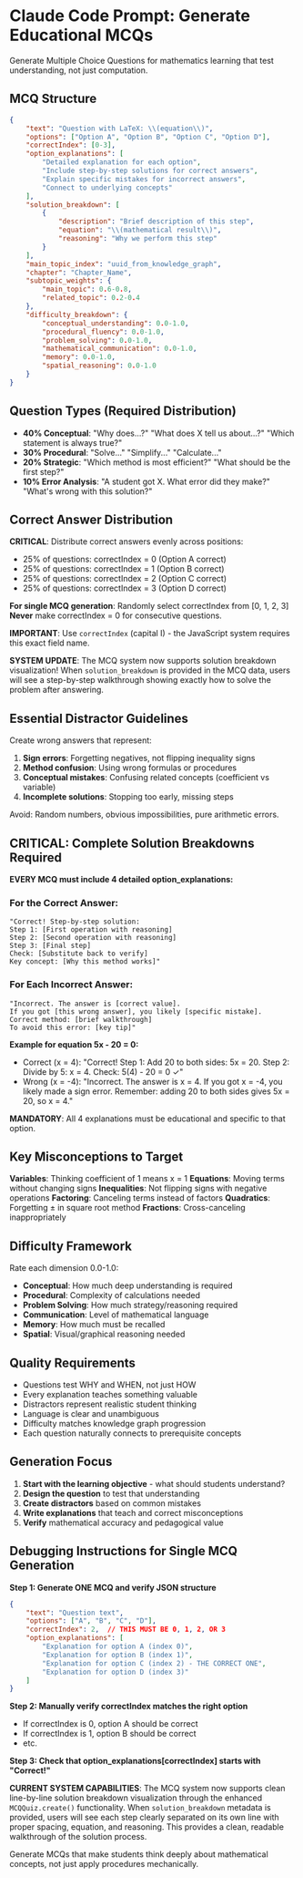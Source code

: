 # Claude Code Prompt: Generate Educational MCQs

Generate Multiple Choice Questions for mathematics learning that test understanding, not just computation.

## MCQ Structure
```json
{
    "text": "Question with LaTeX: \\(equation\\)",
    "options": ["Option A", "Option B", "Option C", "Option D"],
    "correctIndex": [0-3],
    "option_explanations": [
        "Detailed explanation for each option",
        "Include step-by-step solutions for correct answers",
        "Explain specific mistakes for incorrect answers", 
        "Connect to underlying concepts"
    ],
    "solution_breakdown": [
        {
            "description": "Brief description of this step",
            "equation": "\\(mathematical result\\)",
            "reasoning": "Why we perform this step"
        }
    ],
    "main_topic_index": "uuid_from_knowledge_graph",
    "chapter": "Chapter_Name",
    "subtopic_weights": {
        "main_topic": 0.6-0.8,
        "related_topic": 0.2-0.4
    },
    "difficulty_breakdown": {
        "conceptual_understanding": 0.0-1.0,
        "procedural_fluency": 0.0-1.0,
        "problem_solving": 0.0-1.0,
        "mathematical_communication": 0.0-1.0,
        "memory": 0.0-1.0,
        "spatial_reasoning": 0.0-1.0
    }
}
```

## Question Types (Required Distribution)
- **40% Conceptual**: "Why does...?" "What does X tell us about...?" "Which statement is always true?"
- **30% Procedural**: "Solve..." "Simplify..." "Calculate..."
- **20% Strategic**: "Which method is most efficient?" "What should be the first step?"
- **10% Error Analysis**: "A student got X. What error did they make?" "What's wrong with this solution?"

## Correct Answer Distribution
**CRITICAL**: Distribute correct answers evenly across positions:
- 25% of questions: correctIndex = 0 (Option A correct)
- 25% of questions: correctIndex = 1 (Option B correct)  
- 25% of questions: correctIndex = 2 (Option C correct)
- 25% of questions: correctIndex = 3 (Option D correct)

**For single MCQ generation**: Randomly select correctIndex from [0, 1, 2, 3]
**Never** make correctIndex = 0 for consecutive questions.

**IMPORTANT**: Use `correctIndex` (capital I) - the JavaScript system requires this exact field name.

**SYSTEM UPDATE**: The MCQ system now supports solution breakdown visualization! When `solution_breakdown` is provided in the MCQ data, users will see a step-by-step walkthrough showing exactly how to solve the problem after answering.

## Essential Distractor Guidelines
Create wrong answers that represent:
1. **Sign errors**: Forgetting negatives, not flipping inequality signs
2. **Method confusion**: Using wrong formulas or procedures
3. **Conceptual mistakes**: Confusing related concepts (coefficient vs variable)
4. **Incomplete solutions**: Stopping too early, missing steps

Avoid: Random numbers, obvious impossibilities, pure arithmetic errors.

## CRITICAL: Complete Solution Breakdowns Required

**EVERY MCQ must include 4 detailed option_explanations:**

### For the Correct Answer:
```
"Correct! Step-by-step solution:
Step 1: [First operation with reasoning]
Step 2: [Second operation with reasoning]
Step 3: [Final step]
Check: [Substitute back to verify]
Key concept: [Why this method works]"
```

### For Each Incorrect Answer:
```
"Incorrect. The answer is [correct value].
If you got [this wrong answer], you likely [specific mistake].
Correct method: [brief walkthrough]
To avoid this error: [key tip]"
```

**Example for equation 5x - 20 = 0:**
- Correct (x = 4): "Correct! Step 1: Add 20 to both sides: 5x = 20. Step 2: Divide by 5: x = 4. Check: 5(4) - 20 = 0 ✓"
- Wrong (x = -4): "Incorrect. The answer is x = 4. If you got x = -4, you likely made a sign error. Remember: adding 20 to both sides gives 5x = 20, so x = 4."

**MANDATORY**: All 4 explanations must be educational and specific to that option.

## Key Misconceptions to Target

**Variables**: Thinking coefficient of 1 means x = 1
**Equations**: Moving terms without changing signs
**Inequalities**: Not flipping signs with negative operations
**Factoring**: Canceling terms instead of factors
**Quadratics**: Forgetting ± in square root method
**Fractions**: Cross-canceling inappropriately

## Difficulty Framework
Rate each dimension 0.0-1.0:
- **Conceptual**: How much deep understanding is required
- **Procedural**: Complexity of calculations needed
- **Problem Solving**: How much strategy/reasoning required
- **Communication**: Level of mathematical language
- **Memory**: How much must be recalled
- **Spatial**: Visual/graphical reasoning needed

## Quality Requirements
- Questions test WHY and WHEN, not just HOW
- Every explanation teaches something valuable
- Distractors represent realistic student thinking
- Language is clear and unambiguous
- Difficulty matches knowledge graph progression
- Each question naturally connects to prerequisite concepts

## Generation Focus
1. **Start with the learning objective** - what should students understand?
2. **Design the question** to test that understanding
3. **Create distractors** based on common mistakes
4. **Write explanations** that teach and correct misconceptions
5. **Verify** mathematical accuracy and pedagogical value

## Debugging Instructions for Single MCQ Generation

**Step 1: Generate ONE MCQ and verify JSON structure**
```json
{
    "text": "Question text",
    "options": ["A", "B", "C", "D"],
    "correctIndex": 2,  // THIS MUST BE 0, 1, 2, OR 3
    "option_explanations": [
        "Explanation for option A (index 0)",
        "Explanation for option B (index 1)", 
        "Explanation for option C (index 2) - THE CORRECT ONE",
        "Explanation for option D (index 3)"
    ]
}
```

**Step 2: Manually verify correctIndex matches the right option**
- If correctIndex is 0, option A should be correct
- If correctIndex is 1, option B should be correct
- etc.

**Step 3: Check that option_explanations[correctIndex] starts with "Correct!"**

**CURRENT SYSTEM CAPABILITIES**: The MCQ system now supports clean line-by-line solution breakdown visualization through the enhanced `MCQQuiz.create()` functionality. When `solution_breakdown` metadata is provided, users will see each step clearly separated on its own line with proper spacing, equation, and reasoning. This provides a clean, readable walkthrough of the solution process.

Generate MCQs that make students think deeply about mathematical concepts, not just apply procedures mechanically.
